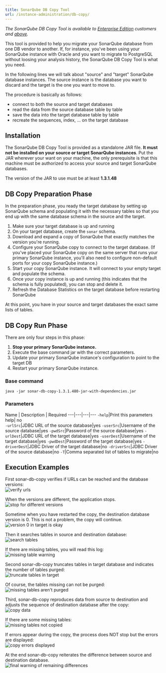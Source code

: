 ```yaml
---
title: SonarQube DB Copy Tool
url: /instance-administration/db-copy/
---
```


_The SonarQube DB Copy Tool is available to [Enterprise Edition](https://redirect.sonarsource.com/editions/enterprise.html) customers and [above](https://www.sonarsource.com/plans-and-pricing/)._

This tool is provided to help you migrate your SonarQube database from one DB vendor to another. If, for instance, you've been using your SonarQube instance with Oracle and you want to migrate to PostgreSQL without loosing your analysis history, the SonarQube DB Copy Tool is what you need. 

In the following lines we will talk about "source" and "target" SonarQube database instances. The source instance is the database you want to discard and the target is the one you want to move to.

The procedure is basically as follows:

* connect to both the source and target databases
* read the data from the source database table by table
* save the data into the target database table by table
* recreate the sequences, index, ... on the target database

## Installation
The SonarQube DB Copy Tool is provided as a standalone JAR file. **It must not be installed on your source or target SonarQube instances**. Put the JAR wherever your want on your machine, the only prerequisite is that this machine must be authorized to access your source and target SonarQube databases.

The version of the JAR to use must be at least **1.3.1.48**

## DB Copy Preparation Phase
In the preparation phase, you ready the target database by setting up SonarQube schema and populating it with the necessary tables so that you end up with the same  database schema in the source and the target.

1. Make sure your target database is up and running
1. On your target database, create the `sonar` schema. 
1. Download and expand a copy of SonarQube that exactly matches the version you're running. 
1. Configure your SonarQube copy to connect to the target database. (If you've placed your SonarQube copy on the same server that runs your primary SonarQube instance, you'll also need to configure non-default ports for your copy SonarQube instance.)
1. Start your copy SonarQube instance. It will connect to your empty target and populate the schema.
1. Once your copy instance is up and running (this indicates that the schema is fully populated), you can stop and delete it.
1. Refresh the Database Statistics on the target database before restarting SonarQube

At this point, you have in your source and target databases the exact same lists of tables.

## DB Copy Run Phase
There are only four steps in this phase:

1. **Stop your primary SonarQube instance.**
1. Execute the base command jar with the correct parameters. 
1. Update your primary SonarQube instance's configuration to point to the target DB
1. Restart your primary SonarQube instance.

### Base command
```
java -jar sonar-db-copy-1.3.1.480-jar-with-dependencies.jar
```

### Parameters
Name | Description | Required
---|---|---|---
`-help`|Print this parameters help| no  
`-urlSrc`|JDBC URL of the source database|yes
`-userSrc`|Username of the source database|yes
`-pwdSrc`|Password of the source database|yes
`-urlDest`|JDBC URL of the target database|yes
`-userDest`|Username of the target database|yes
`-pwdDest`|Password of the target database|yes
`-driverDest`|JDBC Driver of the target database|no
`-driverSrc`|JDBC Driver of the source database|no
`-T`|Comma separated list of tables to migrate|no

## Execution Examples
First sonar-db-copy verifies if URLs can be reached and the database versions:  
![verify urls](/images/db-copy/verify-urls.png)

When the versions are different, the application stops.  
![stop for different versions](/images/db-copy/verify-versions.png)

Sometime when you have restarted the copy, the destination database version is 0. This is not a problem, the copy will continue.  
![version 0 in target is okay](/images/db-copy/version0-ok.png)

Then it searches tables in source and destination database:  
![search tables](/images/db-copy/search-tables.png)

If there are missing tables, you will read this log:  
![missing table warning](/images/db-copy/missing-table-warning.png)

Second sonar-db-copy truncates tables in target database and indicates the number of tables purged:  
![truncate tables in target](/images/db-copy/truncate-tables.png)

Of course, the tables missing can not be purged:  
![missing tables aren't purged](/images/db-copy/missing-table-not-purged.png)

Third, sonar-db-copy reproduces data from source to destination and adjusts the sequence of destination database after the copy:  
![copy data](/images/db-copy/copy-data.png)

If there are some missing tables:  
![missing tables not copied](/images/db-copy/missing-table-not-copied.png)

If errors appear during the copy, the process does NOT stop but the errors are displayed:  
![copy errors displayed](/images/db-copy/copy-errors-shown.png)

At the end sonar-db-copy reiterates the difference between source and destination database.  
![final warning of remaining differences](/images/db-copy/summary-of-differences.png)


